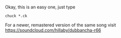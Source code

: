 Okay, this is an easy one, just type 
```
chuck *.ck
```

For a newer, remastered version of the same song visit https://soundcloud.com/hillaby/dubbancha-r66


